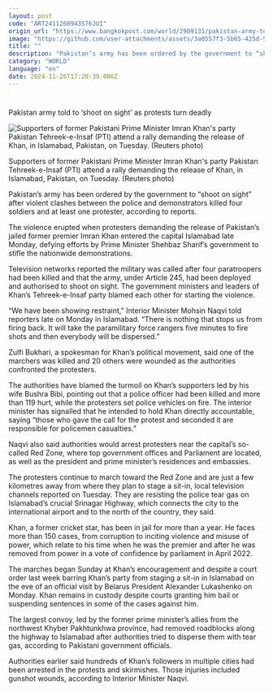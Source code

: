 ```yaml
---
layout: post
code: "ART2411260943576JUI"
origin_url: "https://www.bangkokpost.com/world/2909131/pakistan-army-told-to-shoot-on-sight-as-protests-turn-deadly"
image: "https://github.com/user-attachments/assets/3a0557f3-5b65-425d-9b34-1bac9db5c069"
title: ""
description: "Pakistan’s army has been ordered by the government to “shoot on sight” after violent clashes between the police and demonstrators killed four soldiers and at least one protester, according to reports."
category: "WORLD"
language: "en"
date: 2024-11-26T17:20:39.086Z
---
```


# 

Pakistan army told to ‘shoot on sight’ as protests turn deadly

![Supporters of former Pakistani Prime Minister Imran Khan's party Pakistan Tehreek-e-Insaf (PTI) attend a rally demanding the release of Khan, in Islamabad, Pakistan, on Tuesday.  (Reuters photo)](https://github.com/user-attachments/assets/af2793fc-ee75-464a-8cf6-c0ab4d83cf6f)

Supporters of former Pakistani Prime Minister Imran Khan's party Pakistan Tehreek-e-Insaf (PTI) attend a rally demanding the release of Khan, in Islamabad, Pakistan, on Tuesday. (Reuters photo)

Pakistan’s army has been ordered by the government to “shoot on sight” after violent clashes between the police and demonstrators killed four soldiers and at least one protester, according to reports. 

The violence erupted when protesters demanding the release of Pakistan’s jailed former premier Imran Khan entered the capital Islamabad late Monday, defying efforts by Prime Minister Shehbaz Sharif’s government to stifle the nationwide demonstrations.  

Television networks reported the military was called after four paratroopers had been killed and that the army, under Article 245, had been deployed and authorised to shoot on sight. The government ministers and leaders of Khan’s Tehreek-e-Insaf party blamed each other for starting the violence.

“We have been showing restraint,” Interior Minister Mohsin Naqvi told reporters late on Monday in Islamabad. “There is nothing that stops us from firing back. It will take the paramilitary force rangers five minutes to fire shots and then everybody will be dispersed.”

Zulfi Bukhari, a spokesman for Khan’s political movement, said one of the marchers was killed and 20 others were wounded as the authorities confronted the protesters.

The authorities have blamed the turmoil on Khan’s supporters led by his wife Bushra Bibi, pointing out that a police officer had been killed and more than 119 hurt, while the protesters set police vehicles on fire. The interior minister has signalled that he intended to hold Khan directly accountable, saying “those who gave the call for the protest and seconded it are responsible for policemen casualties.”

Naqvi also said authorities would arrest protesters near the capital’s so-called Red Zone, where top government offices and Parliament are located, as well as the president and prime minister’s residences and embassies.

The protesters continue to march toward the Red Zone and are just a few kilometres away from where they plan to stage a sit-in, local television channels reported on Tuesday. They are resisting the police tear gas on Islamabad’s crucial Srinagar Highway, which connects the city to the international airport and to the north of the country, they said.

Khan, a former cricket star, has been in jail for more than a year. He faces more than 150 cases, from corruption to inciting violence and misuse of power, which relate to his time when he was the premier and after he was removed from power in a vote of confidence by parliament in April 2022.

The marches began Sunday at Khan’s encouragement and despite a court order last week barring Khan’s party from staging a sit-in in Islamabad on the eve of an official visit by Belarus President Alexander Lukashenko on Monday. Khan remains in custody despite courts granting him bail or suspending sentences in some of the cases against him.

The largest convoy, led by the former prime minister’s allies from the northwest Khyber Pakhtunkhwa province, had removed roadblocks along the highway to Islamabad after authorities tried to disperse them with tear gas, according to Pakistani government officials.

Authorities earlier said hundreds of Khan’s followers in multiple cities had been arrested in the protests and skirmishes. Those injuries included gunshot wounds, according to Interior Minister Naqvi.
